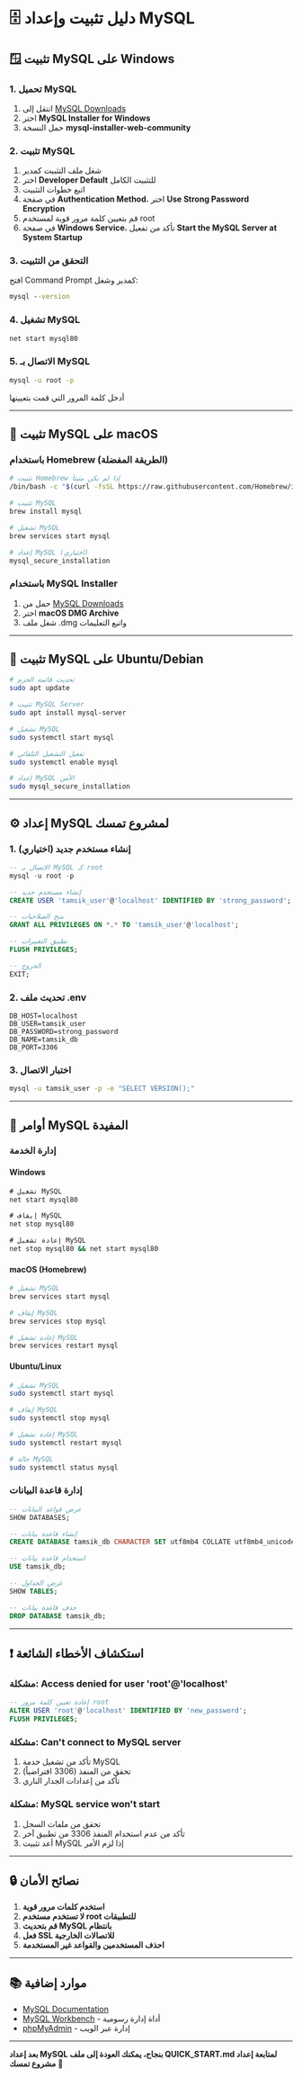 # 🗄️ دليل تثبيت وإعداد MySQL

## 🪟 تثبيت MySQL على Windows

### 1. تحميل MySQL
1. انتقل إلى [MySQL Downloads](https://dev.mysql.com/downloads/mysql/)
2. اختر **MySQL Installer for Windows**
3. حمل النسخة **mysql-installer-web-community**

### 2. تثبيت MySQL
1. شغل ملف التثبيت كمدير
2. اختر **Developer Default** للتثبيت الكامل
3. اتبع خطوات التثبيت
4. في صفحة **Authentication Method**، اختر **Use Strong Password Encryption**
5. قم بتعيين كلمة مرور قوية لمستخدم root
6. في صفحة **Windows Service**، تأكد من تفعيل **Start the MySQL Server at System Startup**

### 3. التحقق من التثبيت
افتح Command Prompt كمدير وشغل:
```cmd
mysql --version
```

### 4. تشغيل MySQL
```cmd
net start mysql80
```

### 5. الاتصال بـ MySQL
```cmd
mysql -u root -p
```
أدخل كلمة المرور التي قمت بتعيينها

---

## 🍎 تثبيت MySQL على macOS

### باستخدام Homebrew (الطريقة المفضلة)
```bash
# تثبيت Homebrew إذا لم يكن مثبتاً
/bin/bash -c "$(curl -fsSL https://raw.githubusercontent.com/Homebrew/install/HEAD/install.sh)"

# تثبيت MySQL
brew install mysql

# تشغيل MySQL
brew services start mysql

# إعداد MySQL (اختياري)
mysql_secure_installation
```

### باستخدام MySQL Installer
1. حمل من [MySQL Downloads](https://dev.mysql.com/downloads/mysql/)
2. اختر **macOS DMG Archive**
3. شغل ملف .dmg واتبع التعليمات

---

## 🐧 تثبيت MySQL على Ubuntu/Debian

```bash
# تحديث قائمة الحزم
sudo apt update

# تثبيت MySQL Server
sudo apt install mysql-server

# تشغيل MySQL
sudo systemctl start mysql

# تفعيل التشغيل التلقائي
sudo systemctl enable mysql

# إعداد MySQL الآمن
sudo mysql_secure_installation
```

---

## ⚙️ إعداد MySQL لمشروع تمسك

### 1. إنشاء مستخدم جديد (اختياري)
```sql
-- الاتصال بـ MySQL كـ root
mysql -u root -p

-- إنشاء مستخدم جديد
CREATE USER 'tamsik_user'@'localhost' IDENTIFIED BY 'strong_password';

-- منح الصلاحيات
GRANT ALL PRIVILEGES ON *.* TO 'tamsik_user'@'localhost';

-- تطبيق التغييرات
FLUSH PRIVILEGES;

-- الخروج
EXIT;
```

### 2. تحديث ملف .env
```env
DB_HOST=localhost
DB_USER=tamsik_user
DB_PASSWORD=strong_password
DB_NAME=tamsik_db
DB_PORT=3306
```

### 3. اختبار الاتصال
```bash
mysql -u tamsik_user -p -e "SELECT VERSION();"
```

---

## 🔧 أوامر MySQL المفيدة

### إدارة الخدمة

#### Windows
```cmd
# تشغيل MySQL
net start mysql80

# إيقاف MySQL
net stop mysql80

# إعادة تشغيل MySQL
net stop mysql80 && net start mysql80
```

#### macOS (Homebrew)
```bash
# تشغيل MySQL
brew services start mysql

# إيقاف MySQL
brew services stop mysql

# إعادة تشغيل MySQL
brew services restart mysql
```

#### Ubuntu/Linux
```bash
# تشغيل MySQL
sudo systemctl start mysql

# إيقاف MySQL
sudo systemctl stop mysql

# إعادة تشغيل MySQL
sudo systemctl restart mysql

# حالة MySQL
sudo systemctl status mysql
```

### إدارة قاعدة البيانات
```sql
-- عرض قواعد البيانات
SHOW DATABASES;

-- إنشاء قاعدة بيانات
CREATE DATABASE tamsik_db CHARACTER SET utf8mb4 COLLATE utf8mb4_unicode_ci;

-- استخدام قاعدة بيانات
USE tamsik_db;

-- عرض الجداول
SHOW TABLES;

-- حذف قاعدة بيانات
DROP DATABASE tamsik_db;
```

---

## ❗ استكشاف الأخطاء الشائعة

### مشكلة: Access denied for user 'root'@'localhost'
```sql
-- إعادة تعيين كلمة مرور root
ALTER USER 'root'@'localhost' IDENTIFIED BY 'new_password';
FLUSH PRIVILEGES;
```

### مشكلة: Can't connect to MySQL server
1. تأكد من تشغيل خدمة MySQL
2. تحقق من المنفذ (3306 افتراضياً)
3. تأكد من إعدادات الجدار الناري

### مشكلة: MySQL service won't start
1. تحقق من ملفات السجل
2. تأكد من عدم استخدام المنفذ 3306 من تطبيق آخر
3. أعد تثبيت MySQL إذا لزم الأمر

---

## 🔒 نصائح الأمان

1. **استخدم كلمات مرور قوية**
2. **لا تستخدم مستخدم root للتطبيقات**
3. **قم بتحديث MySQL بانتظام**
4. **فعل SSL للاتصالات الخارجية**
5. **احذف المستخدمين والقواعد غير المستخدمة**

---

## 📚 موارد إضافية

- [MySQL Documentation](https://dev.mysql.com/doc/)
- [MySQL Workbench](https://dev.mysql.com/downloads/workbench/) - أداة إدارة رسومية
- [phpMyAdmin](https://www.phpmyadmin.net/) - إدارة عبر الويب

---

**بعد إعداد MySQL بنجاح، يمكنك العودة إلى ملف QUICK_START.md لمتابعة إعداد مشروع تمسك** 🚀
